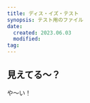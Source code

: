```yaml
---
title: ディス・イズ・テスト
synopsis: テスト用のファイル
date:
  created: 2023.06.03
  modified:
tag:
---
```


## 見えてる〜？
や〜い！